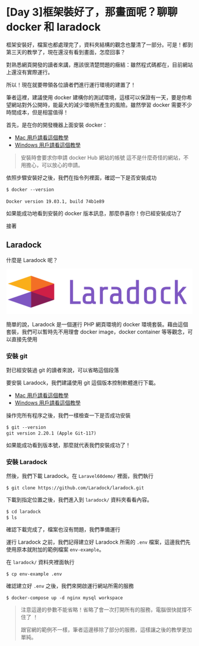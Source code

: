 # [Day 3]框架裝好了，那畫面呢？聊聊 docker 和 laradock

框架安裝好，檔案也都處理完了，資料夾結構的觀念也釐清了一部分。可是！都到第三天的教學了，現在還沒有看到畫面，怎麼回事？

對熟悉網頁開發的讀者來講，應該很清楚問題的癥結：雖然程式碼都在，目前網站上還沒有實際運行。

所以！現在就要帶領各位讀者們進行運行環境的建置了！

筆者這裡，建議使用 docker 建構你的測試環境，這樣可以保證有一天，要是你希望網站對外公開時，能最大的減少環境所產生的風險。雖然學習 docker 需要不少時間成本，但是相當值得！

首先，是在你的開發機器上面安裝 docker：

* [Mac 用戶請看這個教學](https://docs.docker.com/docker-for-mac/install/)
* [Windows 用戶請看這個教學](https://docs.docker.com/docker-for-windows/install/)

>安裝時會要求你申請 docker Hub 網站的帳號 這不是什麼奇怪的網站，不用擔心，可以放心的申請。 

依照步驟安裝好之後，我們在指令列裡面，確認一下是否安裝成功

```shell
$ docker --version

Docker version 19.03.1, build 74b1e89
```

如果能成功地看到安裝的 docker 版本訊息，那麼恭喜你！你已經安裝成功了

接著



## Laradock

什麼是 Laradock 呢？

![laradock logo](https://raw.githubusercontent.com/laradock/laradock/master/.github/home-page-images/laradock-logo.jpg)

簡單的說，Laradock 是一個運行 PHP 網頁環境的 docker 環境套裝。藉由這個套裝，我們可以暫時先不用理會 docker image，docker container 等等觀念，可以直接先使用


### 安裝 git

對已經安裝過 git 的讀者來說，可以省略這個段落

要安裝 Laradock，我們建議使用 git 這個版本控制軟體進行下載。

* [Mac 用戶請看這個教學](https://git-scm.com/book/zh-tw/v1/%E9%96%8B%E5%A7%8B-%E5%AE%89%E8%A3%9D-Git#%E5%9C%A8-Mac-%E7%B3%BB%E7%B5%B1%E5%AE%89%E8%A3%9D)
* [Windows 用戶請看這個教學](https://git-scm.com/book/zh-tw/v1/%E9%96%8B%E5%A7%8B-%E5%AE%89%E8%A3%9D-Git#%E5%9C%A8-Windows-%E7%B3%BB%E7%B5%B1%E5%AE%89%E8%A3%9D)

操作完所有程序之後，我們一樣檢查一下是否成功安裝

```
$ git --version
git version 2.20.1 (Apple Git-117)
```

如果能成功看到版本號，那麼就代表我們安裝成功了！

### 安裝 Laradock

然後，我們下載 Laradock。在 `Laravel60demo/` 裡面，我們執行

```
$ git clone https://github.com/Laradock/laradock.git
```

下載到指定位置之後，我們進入到 `laradock/` 資料夾看看內容。

```shell
$ cd laradock
$ ls

```
確認下載完成了，檔案也沒有問題，我們準備運行

運行 Laradock 之前，我們記得建立好 Laradock 所需的 `.env` 檔案，這邊我們先使用原本就附加的範例檔案 `env-example`。

在 `laradock/` 資料夾裡面執行

```
$ cp env-example .env
```

確認建立好 `.env` 之後，我們來開啟運行網站所需的服務

```
$ docker-compose up -d nginx mysql workspace 
```
>注意這邊的參數不能省略！省略了會一次打開所有的服務，電腦很快就撐不住了 ！
>
>跟官網的範例不一樣，筆者這邊移除了部分的服務，這樣讓之後的教學更加單純。


